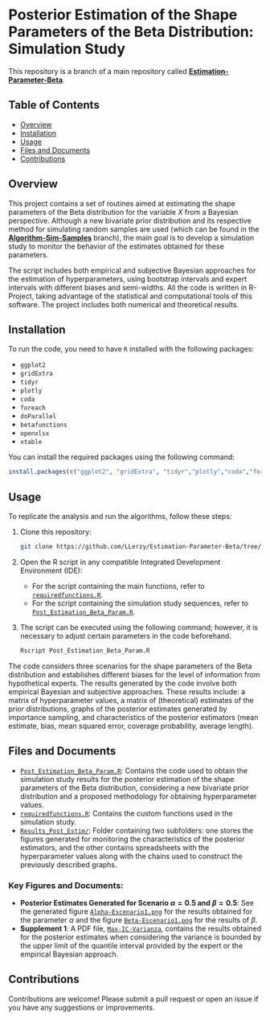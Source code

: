 # Posterior Estimation of the Shape Parameters of the Beta Distribution: Simulation Study

This repository is a branch of a main repository called [**Estimation-Parameter-Beta**](https://github.com/LLerzy/Estimation-Parameter-Beta).

## Table of Contents

-   [Overview](#overview)
-   [Installation](#installation)
-   [Usage](#usage)
-   [Files and Documents](#files-and-documents)
-   [Contributions](#contributions)

## Overview

This project contains a set of routines aimed at estimating the shape parameters of the Beta distribution for the variable $X$ from a Bayesian perspective. Although a new bivariate prior distribution and its respective method for simulating random samples are used (which can be found in the [**Algorithm-Sim-Samples**](https://github.com/LLerzy/Estimation-Parameter-Beta/tree/Algorithm-Sim-Samples) branch), the main goal is to develop a simulation study to monitor the behavior of the estimates obtained for these parameters.

The script includes both empirical and subjective Bayesian approaches for the estimation of hyperparameters, using bootstrap intervals and expert intervals with different biases and semi-widths. All the code is written in R-Project, taking advantage of the statistical and computational tools of this software. The project includes both numerical and theoretical results.

## Installation

To run the code, you need to have `R` installed with the following packages:

- `ggplot2` 
- `gridExtra` 
- `tidyr` 
- `plotly` 
- `coda` 
- `foreach` 
- `doParallel` 
- `betafunctions` 
- `openxlsx` 
- `xtable`

You can install the required packages using the following command:

``` r
install.packages(c("ggplot2", "gridExtra", "tidyr","plotly","coda","foreach","doParallel","betafunctions","openxlsx","xtable"))
```

## Usage

To replicate the analysis and run the algorithms, follow these steps:

1.  Clone this repository:

    ``` bash
    git clone https://github.com/LLerzy/Estimation-Parameter-Beta/tree/Post-Estimate.git
    ```

2.  Open the R script in any compatible Integrated Development Environment (IDE):

    -   For the script containing the main functions, refer to [`requiredfunctions.R`](https://github.com/LLerzy/Estimation-Parameter-Beta/blob/Post-Estimate/requiredfunctions.R).
    -   For the script containing the simulation study sequences, refer to [`Post_Estimation_Beta_Param.R`](https://github.com/LLerzy/Estimation-Parameter-Beta/blob/Post-Estimate/Post_Estimation_Beta_Param.R).

3.  The script can be executed using the following command; however, it is necessary to adjust certain parameters in the code beforehand.

    ``` bash
    Rscript Post_Estimation_Beta_Param.R
    ```

The code considers three scenarios for the shape parameters of the Beta distribution and establishes different biases for the level of information from hypothetical experts. The results generated by the code involve both empirical Bayesian and subjective approaches. These results include: a matrix of hyperparameter values, a matrix of (theoretical) estimates of the prior distributions, graphs of the posterior estimates generated by importance sampling, and characteristics of the posterior estimators (mean estimate, bias, mean squared error, coverage probability, average length).

## Files and Documents

-   [`Post_Estimation_Beta_Param.R`](Post_Estimation_Beta_Param.R): Contains the code used to obtain the simulation study results for the posterior estimation of the shape parameters of the Beta distribution, considering a new bivariate prior distribution and a proposed methodology for obtaining hyperparameter values.
-   [`requiredfunctions.R`](requiredfunctions.R): Contains the custom functions used in the simulation study.
-   [`Results_Post_Estim/`](https://github.com/LLerzy/Estimation-Parameter-Beta/tree/Post-Estimate/Results_Post_Estim): Folder containing two subfolders: one stores the figures generated for monitoring the characteristics of the posterior estimators, and the other contains spreadsheets with the hyperparameter values along with the chains used to construct the previously described graphs.

### Key Figures and Documents:

-   **Posterior Estimates Generated for Scenario $\alpha=0.5$ and $\beta=0.5$**: See the generated figure [`Alpha-Escenario1.png`](https://github.com/LLerzy/Estimation-Parameter-Beta/blob/Post-Estimate/Results_Post_Estim/Graphics/ParAlphaSigMu01SigV01Scen-1.png) for the results obtained for the parameter $\alpha$ and the figure [`Beta-Escenario1.png`](https://github.com/LLerzy/Estimation-Parameter-Beta/blob/Post-Estimate/Results_Post_Estim/Graphics/ParBetaSigMu01SigV01Scen-1.png) for the results of $\beta$.
-   **Supplement 1**: A PDF file, [`Max-IC-Varianza`](https://github.com/LLerzy/Estimation-Parameter-Beta/blob/Post-Estimate/Results_Post_Estim/Supplement1.pdf), contains the results obtained for the posterior estimates when considering the variance is bounded by the upper limit of the quantile interval provided by the expert or the empirical Bayesian approach.

## Contributions

Contributions are welcome! Please submit a pull request or open an issue if you have any suggestions or improvements.